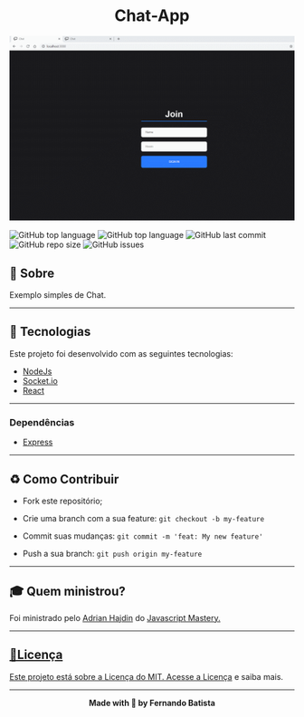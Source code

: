 <h1 align="center">Chat-App</h1>
<p align="center">
<img src="./.github/ChatApp.gif"/>
</p>



![GitHub top language](https://img.shields.io/github/languages/count/Nandosbx/Chat-App) 
![GitHub top language](https://img.shields.io/github/languages/top/Nandosbx/Chat-App) ![GitHub last commit](https://img.shields.io/github/last-commit/Nandosbx/Chat-App) ![GitHub repo size](https://img.shields.io/github/repo-size/Nandosbx/Chat-App) ![GitHub issues](https://img.shields.io/github/issues/Nandosbx/Chat-App)


  

<h2>📖 Sobre</h2>

 Exemplo simples de Chat.

------------

<h2>🚀 Tecnologias</h2>

Este projeto foi desenvolvido com as seguintes tecnologias:
- [NodeJs](https://nodejs.org/en/ "NodeJs")
- [Socket.io](https://socket.io// "Socket.io")
- [React](https://reactjs.org/ "React")



------------


<h3>Dependências</h3>

- [Express](https://expressjs.com/ "Express")

------------


<h2>♻️ Como Contribuir</h2>

- Fork este repositório;

- Crie uma branch com a sua feature: `git checkout -b my-feature`

- Commit suas mudanças: `git commit -m 'feat: My new feature'`

- Push a sua branch: `git push origin my-feature`

------------

<h2>🎓 Quem ministrou?</h2>
Foi ministrado pelo <a href="https://github.com/adrianhajdin">Adrian Hajdin</a> do <a href="https://www.buymeacoffee.com/JSMastery">Javascript Mastery.

------------


<h2>📃Licença</h2>

Este projeto está sobre a Licença do MIT. Acesse a <a href="https://github.com/Nandosbx/Chat-App/blob/master/LICENSE.md">Licença</a> e saiba mais.

------------


<footer align="center">
 <strong align="center">Made with 💜 by Fernando Batista</strong>
</footer>